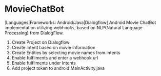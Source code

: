 # MovieChatBot
[Languages|Frameworks: Android/Java|Dialogflow]
Android Movie ChatBot implementation utilizing webhooks, based on NLP(Natural Language Processing) from DialogFlow.
1. Create Project on Dialogflow
2. Create Intent based on movie information
3. Create Entities by selecting movie names from intents
4. Enable fulfilments and enter a webhook url
5. Enable fulfilments under Intents
6. Add project token to android MainActivity.java

